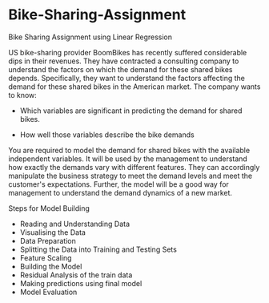 # Bike-Sharing-Assignment
Bike Sharing Assignment using Linear Regression

 US bike-sharing provider BoomBikes has recently suffered considerable dips in their revenues. They have contracted a consulting company to understand the factors on which the demand for these shared bikes depends. Specifically, they want to understand the factors affecting the demand for these shared bikes in the American market. The company wants to know:

- Which variables are significant in predicting the demand for shared bikes.

- How well those variables describe the bike demands

You are required to model the demand for shared bikes with the available independent variables. It will be used by the management to understand how exactly the demands vary with different features. They can accordingly manipulate the business strategy to meet the demand levels and meet the customer's expectations. Further, the model will be a good way for management to understand the demand dynamics of a new market.

Steps for Model Building

- Reading and Understanding Data
- Visualising the Data
- Data Preparation
- Splitting the Data into Training and Testing Sets
- Feature Scaling
- Building the Model
- Residual Analysis of the train data
- Making predictions using final model
- Model Evaluation
